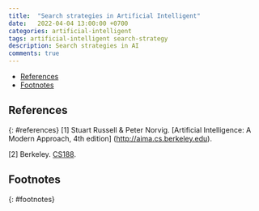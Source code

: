 ```yaml
---
title:  "Search strategies in Artificial Intelligent"
date:   2022-04-04 13:00:00 +0700
categories: artificial-intelligent
tags: artificial-intelligent search-strategy
description: Search strategies in AI
comments: true
---
```

> 
<!-- excerpt-end -->

- [References](#references)
- [Footnotes](#footnotes)


## References
{: #references}
[1] Stuart Russell & Peter Norvig. [Artificial Intelligence: A Modern Approach, 4th edition] (http://aima.cs.berkeley.edu). 

[2] Berkeley. [CS188](https://inst.eecs.berkeley.edu/~cs188/sp22/).



## Footnotes
{: #footnotes}